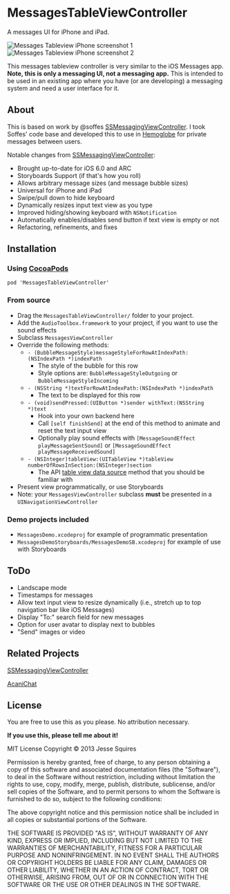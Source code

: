 # MessagesTableViewController

A messages UI for iPhone and iPad.

![Messages Tableview iPhone screenshot 1](https://raw.github.com/jessesquires/MessagesTableViewController/master/Screenshots/iphone-screenshot1.png) &nbsp;&nbsp;&nbsp;&nbsp; ![Messages Tableview iPhone screenshot 2](https://raw.github.com/jessesquires/MessagesTableViewController/master/Screenshots/iphone-screenshot2.png)

This messages tableview controller is very similar to the iOS Messages app. **Note, this is only a messaging UI, not a messaging app.** This is intended to be used in an existing app where you have (or are developing) a messaging system and need a user interface for it.

## About

This is based on work by @soffes [SSMessagingViewController][1]. I took Soffes' code base and developed this to use in [Hemoglobe](http://www.hemoglobe.com) for private messages between users.

Notable changes from [SSMessagingViewController][1]:

* Brought up-to-date for iOS 6.0 and ARC
* Storyboards Support (if that's how you roll)
* Allows arbitrary message sizes (and message bubble sizes)
* Universal for iPhone and iPad
* Swipe/pull down to hide keyboard
* Dynamically resizes input text view as you type
* Improved hiding/showing keyboard with `NSNotification`
* Automatically enables/disables send button if text view is empty or not
* Refactoring, refinements, and fixes

## Installation

### Using [CocoaPods](http://www.cocoapods.org)

    pod 'MessagesTableViewController'

### From source

* Drag the `MessagesTableViewController/` folder to your project.
* Add the `AudioToolbox.framework` to your project, if you want to use the sound effects
* Subclass `MessagesViewController`
* Override the following methods:
	* `- (BubbleMessageStyle)messageStyleForRowAtIndexPath:(NSIndexPath *)indexPath`
		* The style of the bubble for this row
		* Style options are: `BubbleMessageStyleOutgoing` or `BubbleMessageStyleIncoming`
	* `- (NSString *)textForRowAtIndexPath:(NSIndexPath *)indexPath`
		* The text to be displayed for this row
	* `- (void)sendPressed:(UIButton *)sender withText:(NSString *)text`
		* Hook into your own backend here
		* Call `[self finishSend]` at the end of this method to animate and reset the text input view
		* Optionally play sound effects with `[MessageSoundEffect playMessageSentSound]` or `[MessageSoundEffect playMessageReceivedSound]`
	* `- (NSInteger)tableView:(UITableView *)tableView numberOfRowsInSection:(NSInteger)section`
		* The API [table view data source][2] method that you should be familiar with
* Present view programmatically, or use Storyboards
* Note: your `MessagesViewController` subclass **must** be presented in a `UINavigationViewController`

### Demo projects included

* `MessagesDemo.xcodeproj` for example of programmatic presentation
* `MessagesDemoStoryboards/MessagesDemoSB.xcodeproj` for example of use with Storyboards

## ToDo

* Landscape mode
* Timestamps for messages
* Allow text input view to resize dynamically (i.e., stretch up to top navigation bar like iOS Messages)
* Display "To:" search field for new messages
* Option for user avatar to display next to bubbles
* "Send" images or video

## Related Projects

[SSMessagingViewController][1]

[AcaniChat](https://github.com/acani/AcaniChat)


## License

You are free to use this as you please. No attribution necessary. 

**If you use this, please tell me about it!**

MIT License
Copyright &copy; 2013 Jesse Squires

Permission is hereby granted, free of charge, to any person obtaining a copy of this software and associated documentation files (the "Software"), to deal in the Software without restriction, including without limitation the rights to use, copy, modify, merge, publish, distribute, sublicense, and/or sell copies of the Software, and to permit persons to whom the Software is furnished to do so, subject to the following conditions:

The above copyright notice and this permission notice shall be included in all copies or substantial portions of the Software.

THE SOFTWARE IS PROVIDED "AS IS", WITHOUT WARRANTY OF ANY KIND, EXPRESS OR IMPLIED, INCLUDING BUT NOT LIMITED TO THE WARRANTIES OF MERCHANTABILITY, FITNESS FOR A PARTICULAR PURPOSE AND NONINFRINGEMENT. IN NO EVENT SHALL THE AUTHORS OR COPYRIGHT HOLDERS BE LIABLE FOR ANY CLAIM, DAMAGES OR OTHER LIABILITY, WHETHER IN AN ACTION OF CONTRACT, TORT OR OTHERWISE, ARISING FROM, OUT OF OR IN CONNECTION WITH THE SOFTWARE OR THE USE OR OTHER DEALINGS IN THE SOFTWARE.


[1]:https://github.com/soffes/ssmessagesviewcontroller
[2]:http://developer.apple.com/library/ios/#documentation/uikit/reference/UITableViewDataSource_Protocol/Reference/Reference.html#//apple_ref/occ/intf/UITableViewDataSource